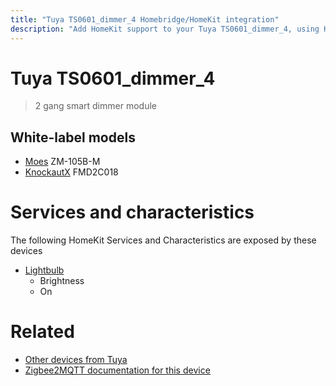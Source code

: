 ```yaml
---
title: "Tuya TS0601_dimmer_4 Homebridge/HomeKit integration"
description: "Add HomeKit support to your Tuya TS0601_dimmer_4, using Homebridge, Zigbee2MQTT and homebridge-z2m."
---
```

<!---
This file has been GENERATED using src/docgen/docgen.ts
DO NOT EDIT THIS FILE MANUALLY!
-->
# Tuya TS0601_dimmer_4
> 2 gang smart dimmer module


## White-label models
* [Moes](../index.md#moes) ZM-105B-M
* [KnockautX](../index.md#knockautx) FMD2C018

# Services and characteristics
The following HomeKit Services and Characteristics are exposed by
these devices

* [Lightbulb](../../light.md)
  * Brightness
  * On


# Related
* [Other devices from Tuya](../index.md#tuya)
* [Zigbee2MQTT documentation for this device](https://www.zigbee2mqtt.io/devices/TS0601_dimmer_4.html)